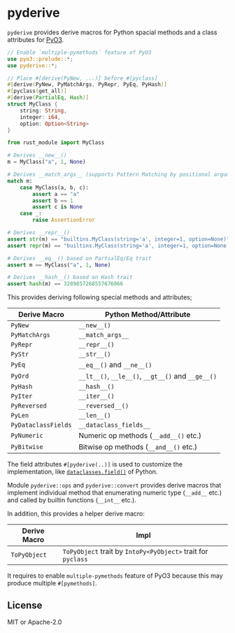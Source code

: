 # pyderive

`pyderive` provides derive macros for Python spacial methods and a class attributes for [PyO3].

[PyO3]: https://github.com/PyO3/pyo3

```rust
// Enable `multiple-pymethods` feature of PyO3
use pyo3::prelude::*;
use pyderive::*;

// Place #[derive(PyNew, ...)] before #[pyclass]
#[derive(PyNew, PyMatchArgs, PyRepr, PyEq, PyHash)]
#[pyclass(get_all)]
#[derive(PartialEq, Hash)]
struct MyClass {
    string: String,
    integer: i64,
    option: Option<String>
}
```

```python
from rust_module import MyClass

# Derives __new__()
m = MyClass("a", 1, None)

# Derives __match_args__ (supports Pattern Matching by positional arguments)
match m:
    case MyClass(a, b, c):
        assert a == "a"
        assert b == 1
        assert c is None
    case _:
        raise AssertionError

# Derives __repr__()
assert str(m) == "builtins.MyClass(string='a', integer=1, option=None)"
assert repr(m) == "builtins.MyClass(string='a', integer=1, option=None)"

# Derives __eq__() based on PartialEq/Eq trait
assert m == MyClass("a", 1, None)

# Derives __hash__() based on Hash trait
assert hash(m) == 3289857268557676066
```

This provides deriving following special methods and attributes;

| Derive Macro        | Python Method/Attribute                           |
|---------------------|---------------------------------------------------|
| `PyNew`             | `__new__()`                                       |
| `PyMatchArgs`       | `__match_args__`                                  |
| `PyRepr`            | `__repr__()`                                      |
| `PyStr`             | `__str__()`                                       |
| `PyEq`              | `__eq__()` and `__ne__()`                         |
| `PyOrd`             | `__lt__()`, `__le__()`, `__gt__()` and `__ge__()` |
| `PyHash`            | `__hash__()`                                      |
| `PyIter`            | `__iter__()`                                      |
| `PyReversed`        | `__reversed__()`                                  |
| `PyLen`             | `__len__()`                                       |
| `PyDataclassFields` | `__dataclass_fields__`                            |
| `PyNumeric`         | Numeric op methods (`__add__()` etc.)             |
| `PyBitwise`         | Bitwise op methods (`__and__()` etc.)             |

The field attributes `#[pyderive(..)]` is used to customize the implementation,
like [`dataclasses.field()`][dataclasses-field] of Python.

[dataclasses-field]: https://docs.python.org/3/library/dataclasses.html#dataclasses.field

Module `pyderive::ops` and `pyderive::convert` provides
derive macros that implement individual method that enumerating numeric type (`__add__` etc.) and
called by builtin functions (`__int__` etc.).

In addition, this provides a helper derive macro:

| Derive Macro | Impl                                                         |
|--------------|--------------------------------------------------------------|
| `ToPyObject` | `ToPyObject` trait by `IntoPy<PyObject>` trait for `pyclass` |

It requires to enable `multiple-pymethods` feature of PyO3 because this may produce multiple `#[pymethods]`.

## License

MIT or Apache-2.0
